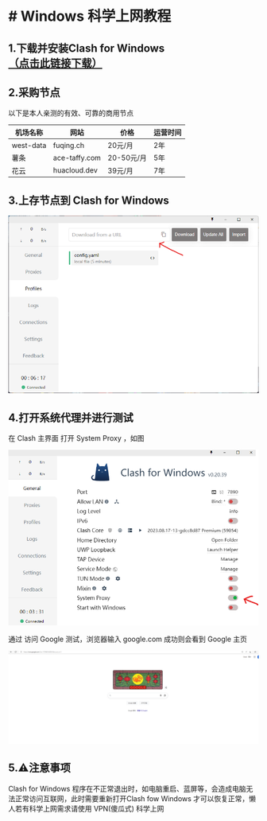 # # Windows 科学上网教程



## 1.下载并安装Clash for Windows [（点击此链接下载）](https://github.com/Angelagoodboy/kexueshangwang/blob/main/releases/bin/Clash.for.Windows.Setup.0.20.39.exe)



## 2.采购节点



以下是本人亲测的有效、可靠的商用节点



| 机场名称 | 网站 | 价格 | 运营时间 |
|---------|------|------|----------|
| west-data | fuqing.ch | 20元/月 | 2年 |
| 薯条 | ace-taffy.com | 20-50元/月 | 5年 |
| 花云 | huacloud.dev | 39元/月 | 7年 |



## 3.上存节点到 Clash for Windows 

![](https://github.com/Angelagoodboy/kexueshangwang/blob/main/images/%E5%B1%8F%E5%B9%95%E6%88%AA%E5%9B%BE%202025-10-06%20001523.png)

## 4.打开系统代理并进行测试
在 Clash 主界面 打开 System Proxy ，如图  

![](https://github.com/Angelagoodboy/kexueshangwang/blob/main/images/%E5%B1%8F%E5%B9%95%E6%88%AA%E5%9B%BE%202025-10-06%20001238.png)

通过 访问 Google 测试，浏览器输入 google.com 成功则会看到 Google 主页

![](https://github.com/Angelagoodboy/kexueshangwang/blob/main/images/%E5%B1%8F%E5%B9%95%E6%88%AA%E5%9B%BE%202025-10-06%20002408.png)



## 5.⚠️注意事项



Clash for Windows 程序在不正常退出时，如电脑重启、蓝屏等，会造成电脑无法正常访问互联网，此时需要重新打开Clash fow Windows 才可以恢复正常，懒人若有科学上网需求请使用 VPN(傻瓜式) 科学上网




